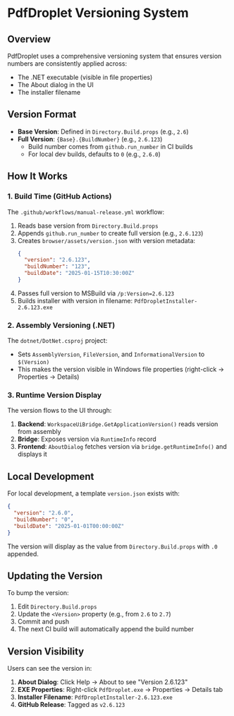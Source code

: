 # PdfDroplet Versioning System

## Overview

PdfDroplet uses a comprehensive versioning system that ensures version numbers are consistently applied across:
- The .NET executable (visible in file properties)
- The About dialog in the UI
- The installer filename

## Version Format

- **Base Version**: Defined in `Directory.Build.props` (e.g., `2.6`)
- **Full Version**: `{Base}.{BuildNumber}` (e.g., `2.6.123`)
  - Build number comes from `github.run_number` in CI builds
  - For local dev builds, defaults to `0` (e.g., `2.6.0`)

## How It Works

### 1. Build Time (GitHub Actions)

The `.github/workflows/manual-release.yml` workflow:

1. Reads base version from `Directory.Build.props`
2. Appends `github.run_number` to create full version (e.g., `2.6.123`)
3. Creates `browser/assets/version.json` with version metadata:
   ```json
   {
     "version": "2.6.123",
     "buildNumber": "123",
     "buildDate": "2025-01-15T10:30:00Z"
   }
   ```
4. Passes full version to MSBuild via `/p:Version=2.6.123`
5. Builds installer with version in filename: `PdfDropletInstaller-2.6.123.exe`

### 2. Assembly Versioning (.NET)

The `dotnet/DotNet.csproj` project:

- Sets `AssemblyVersion`, `FileVersion`, and `InformationalVersion` to `$(Version)`
- This makes the version visible in Windows file properties (right-click → Properties → Details)

### 3. Runtime Version Display

The version flows to the UI through:

1. **Backend**: `WorkspaceUiBridge.GetApplicationVersion()` reads version from assembly
2. **Bridge**: Exposes version via `RuntimeInfo` record
3. **Frontend**: `AboutDialog` fetches version via `bridge.getRuntimeInfo()` and displays it

## Local Development

For local development, a template `version.json` exists with:
```json
{
  "version": "2.6.0",
  "buildNumber": "0",
  "buildDate": "2025-01-01T00:00:00Z"
}
```

The version will display as the value from `Directory.Build.props` with `.0` appended.

## Updating the Version

To bump the version:

1. Edit `Directory.Build.props`
2. Update the `<Version>` property (e.g., from `2.6` to `2.7`)
3. Commit and push
4. The next CI build will automatically append the build number

## Version Visibility

Users can see the version in:

1. **About Dialog**: Click Help → About to see "Version 2.6.123"
2. **EXE Properties**: Right-click `PdfDroplet.exe` → Properties → Details tab
3. **Installer Filename**: `PdfDropletInstaller-2.6.123.exe`
4. **GitHub Release**: Tagged as `v2.6.123`

